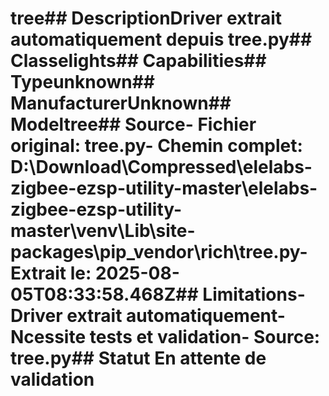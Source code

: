# tree##  DescriptionDriver extrait automatiquement depuis tree.py##  Classelights##  Capabilities##  Typeunknown##  ManufacturerUnknown##  Modeltree##  Source- **Fichier original**: tree.py- **Chemin complet**: D:\Download\Compressed\elelabs-zigbee-ezsp-utility-master\elelabs-zigbee-ezsp-utility-master\venv\Lib\site-packages\pip\_vendor\rich\tree.py- **Extrait le**: 2025-08-05T08:33:58.468Z##  Limitations- Driver extrait automatiquement- Ncessite tests et validation- Source: tree.py##  Statut En attente de validation